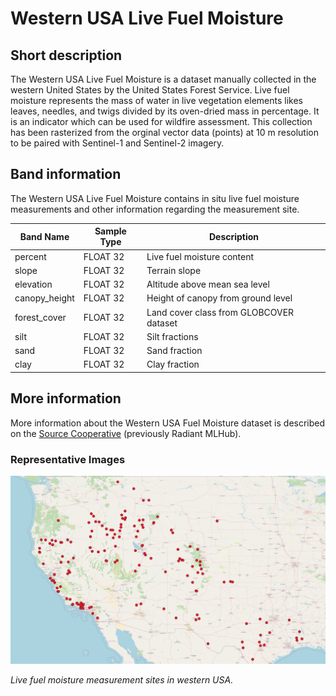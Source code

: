 # Western USA Live Fuel Moisture

## Short description

The Western USA Live Fuel Moisture is a dataset manually collected in the western United States by the United States Forest Service. Live fuel moisture represents the mass of water in live vegetation elements likes leaves, needles, and twigs divided by its oven-dried mass in percentage. It is an indicator which can be used for wildfire assessment. This collection has been rasterized from the orginal vector data (points) at 10 m resolution to be paired with Sentinel-1 and Sentinel-2 imagery.

## Band information

The Western USA Live Fuel Moisture contains in situ live fuel moisture measurements and other information regarding the measurement site.

<table>
  <thead>
    <tr>
      <th>Band Name</th>
      <th>Sample Type</th>
      <th>Description</th>
    </tr>
  </thead>
  <tbody>
    <tr>
      <td>percent</td>
      <td >FLOAT 32</td>
      <td>Live fuel moisture content</td>
    </tr>
    <tr>
      <td>slope</td>
      <td >FLOAT 32</td>
      <td>Terrain slope</td>
    </tr>
    <tr>
      <td>elevation</td>
      <td >FLOAT 32</td>
      <td>Altitude above mean sea level</td>
    </tr>
    <tr>
      <td>canopy_height</td>
      <td >FLOAT 32</td>
      <td>Height of canopy from ground level</td>
    </tr>
    <tr>
      <td>forest_cover</td>
      <td >FLOAT 32</td>
      <td>Land cover class from GLOBCOVER dataset</td>
    </tr>
    <tr>
      <td>silt</td>
      <td >FLOAT 32</td>
      <td>Silt fractions</td>
    </tr>
    <tr>
      <td>sand</td>
      <td >FLOAT 32</td>
      <td>Sand fraction</td>
    </tr>
    <tr>
      <td>clay</td>
      <td >FLOAT 32</td>
      <td>Clay fraction</td>
    </tr>         
   </tbody>
</table>

## More information

More information about the Western USA Fuel Moisture dataset is described on the [Source Cooperative](https://beta.source.coop/repositories/stanford/sar-moisture-conent/description) (previously Radiant MLHub).

### Representative Images

![Live fuel moisture measurement sites in western USA](measurement_sites.png)

*Live fuel moisture measurement sites in western USA.*
